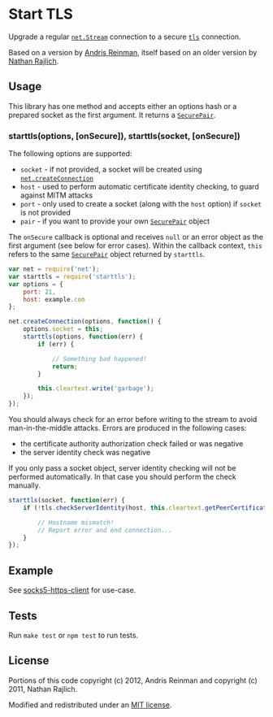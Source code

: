 # Start TLS #

Upgrade a regular [`net.Stream`](http://nodejs.org/api/net.html#net_class_net_socket) connection to a secure [`tls`](http://nodejs.org/api/tls.html) connection.

Based on a version by [Andris Reinman](https://github.com/andris9/rai/blob/master/lib/starttls.js), itself based on an older version by [Nathan Rajlich](https://gist.github.com/TooTallNate/848444).

## Usage ##

This library has one method and accepts either an options hash or a prepared socket as the first argument. It returns a [`SecurePair`](http://nodejs.org/api/tls.html#tls_class_securepair).

### starttls(options, [onSecure]), starttls(socket, [onSecure]) ###

The following options are supported:

- `socket` - if not provided, a socket will be created using [`net.createConnection`](http://nodejs.org/api/net.html#net_net_createconnection_options_connectionlistener)
- `host` - used to perform automatic certificate identity checking, to guard against MITM attacks
- `port` - only used to create a socket (along with the `host` option) if `socket` is not provided
- `pair` - if you want to provide your own [`SecurePair`](http://nodejs.org/api/tls.html#tls_class_securepair) object

The `onSecure` callback is  optional and receives `null` or an error object as the first argument (see below for error cases). Within the callback context, `this` refers to the same [`SecurePair`](http://nodejs.org/api/tls.html#tls_class_securepair) object returned by `starttls`.

```javascript
var net = require('net');
var starttls = require('starttls');
var options = {
	port: 21,
	host: example.com
};

net.createConnection(options, function() {
	options.socket = this;
	starttls(options, function(err) {
		if (err) {

			// Something bad happened!
			return;
		}

		this.cleartext.write('garbage');
	});
});
```

You should always check for an error before writing to the stream to avoid man-in-the-middle attacks. Errors are produced in the following cases:

- the certificate authority authorization check failed or was negative
- the server identity check was negative

If you only pass a socket object, server identity checking will not be performed automatically. In that case you should perform the check manually.

```javascript
starttls(socket, function(err) {
	if (!tls.checkServerIdentity(host, this.cleartext.getPeerCertificate())) {

		// Hostname mismatch!
		// Report error and end connection...
	}
});
```

## Example ##

See [socks5-https-client](https://github.com/mattcg/socks5-https-client) for use-case.

## Tests ##

Run `make test` or `npm test` to run tests.

## License ##

Portions of this code copyright (c) 2012, Andris Reinman and copyright (c) 2011, Nathan Rajlich.

Modified and redistributed under an [MIT license](http://mattcg.mit-license.org/).
